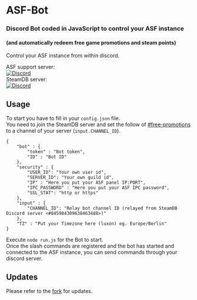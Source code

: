 # ASF-Bot

### Discord Bot coded in JavaScript to control your ASF instance

#### (and automatically redeem free game promotions and steam points)

Control your ASF instance from within discord.

ASF support server:<br>
[![Discord](https://img.shields.io/discord/267292556709068800.svg?label=Discord&logo=discord&cacheSeconds=3600)](https://discord.gg/hSQgt8j)<br>
SteamDB server:<br>
[![Discord](https://img.shields.io/discord/467730051622764565.svg?logo=discord&label=Discord&cacheSeconds=3600)](https://discord.com/channels/467730051622764565/845984309638463488)<br>

## Usage

To start you have to fill in your `config.json` file.<br>
You need to join the SteamDB server and set the follow of [#free-promotions](https://discord.com/channels/467730051622764565/845984309638463488) to a channel of your server (`input.CHANNEL_ID`).

```
{
    "bot" : {
        "token" : "Bot token",
        "ID" : "Bot ID"
    },
    "security" : {
        "USER_ID": "Your own user id",
        "SERVER_ID": "Your own guild id",
        "IP" : "Here you put your ASF panel IP:PORT",
        "IPC_PASSWORD" : "Here you put your ASF IPC password",
        "SSL_STAT": "http or https"
    },
    "input" : {
        "CHANNEL_ID": "Relay bot channel ID (relayed from SteamDB Discord server <#845984309638463488>)"
    },
    "TZ" : "Put your Timezone here (luxon) eg. Europe/Berlin"
}
```

Execute `node run.js` for the Bot to start.<br>
Once the slash commands are registered and the bot has started and connected to the ASF instance, you can send commands through your discord server.

## Updates
Please refer to the [fork](https://github.com/zerox003/ASF-Bot) for updates.
